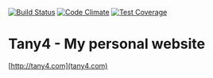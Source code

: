 [![Build Status](https://travis-ci.org/altany/tany4.svg?branch=master)](https://travis-ci.org/altany/tany4)
[![Code Climate](https://codeclimate.com/github/altany/tany4/badges/gpa.svg)](https://codeclimate.com/github/altany/tany4)
[![Test Coverage](https://codeclimate.com/github/altany/tany4/badges/coverage.svg)](https://codeclimate.com/github/altany/tany4/coverage)

# Tany4 - My personal website
[http://tany4.com](tany4.com)
